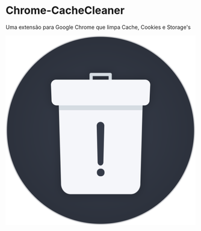 # Chrome-CacheCleaner
Uma extensão para Google Chrome que limpa Cache, Cookies e Storage's

![Logo](https://github.com/LeandroSQ/Chrome-CacheCleaner/blob/master/src/images/logo.png?raw=true)
